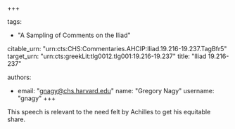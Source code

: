 +++

tags:
- "A Sampling of Comments on the Iliad"

citable_urn: "urn:cts:CHS:Commentaries.AHCIP:Iliad.19.216-19.237.TagBfr5"
target_urn: "urn:cts:greekLit:tlg0012.tlg001:19.216-19.237"
title: "Iliad 19.216-237"

authors:
- email: "gnagy@chs.harvard.edu"
  name: "Gregory Nagy"
  username: "gnagy"
+++

<p>This speech is relevant to the need felt by Achilles to get his equitable share.  </p>